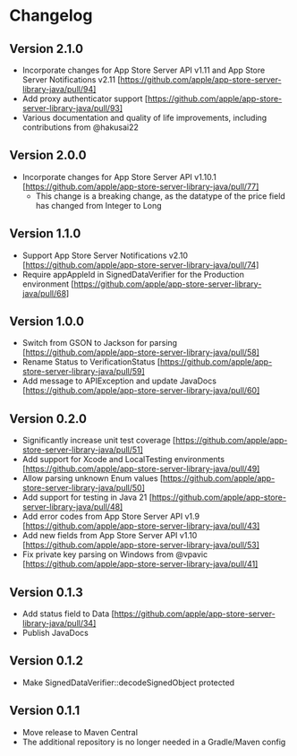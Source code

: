 # Changelog

## Version 2.1.0
- Incorporate changes for App Store Server API v1.11 and App Store Server Notifications v2.11 [https://github.com/apple/app-store-server-library-java/pull/94]
- Add proxy authenticator support [https://github.com/apple/app-store-server-library-java/pull/93]
- Various documentation and quality of life improvements, including contributions from @hakusai22

## Version 2.0.0
- Incorporate changes for App Store Server API v1.10.1 [https://github.com/apple/app-store-server-library-java/pull/77]
  - This change is a breaking change, as the datatype of the price field has changed from Integer to Long

## Version 1.1.0
- Support App Store Server Notifications v2.10 [https://github.com/apple/app-store-server-library-java/pull/74]
- Require appAppleId in SignedDataVerifier for the Production environment [https://github.com/apple/app-store-server-library-java/pull/68]

## Version 1.0.0
- Switch from GSON to Jackson for parsing [https://github.com/apple/app-store-server-library-java/pull/58]
- Rename Status to VerificationStatus [https://github.com/apple/app-store-server-library-java/pull/59]
- Add message to APIException and update JavaDocs [https://github.com/apple/app-store-server-library-java/pull/60]

## Version 0.2.0
- Significantly increase unit test coverage [https://github.com/apple/app-store-server-library-java/pull/51]
- Add support for Xcode and LocalTesting environments [https://github.com/apple/app-store-server-library-java/pull/49]
- Allow parsing unknown Enum values [https://github.com/apple/app-store-server-library-java/pull/50]
- Add support for testing in Java 21 [https://github.com/apple/app-store-server-library-java/pull/48]
- Add error codes from App Store Server API v1.9 [https://github.com/apple/app-store-server-library-java/pull/43]
- Add new fields from App Store Server API v1.10 [https://github.com/apple/app-store-server-library-java/pull/53]
- Fix private key parsing on Windows from @vpavic [https://github.com/apple/app-store-server-library-java/pull/41]

## Version 0.1.3

- Add status field to Data [https://github.com/apple/app-store-server-library-java/pull/34]
- Publish JavaDocs

## Version 0.1.2

- Make SignedDataVerifier::decodeSignedObject protected

## Version 0.1.1

- Move release to Maven Central
- The additional repository is no longer needed in a Gradle/Maven config

